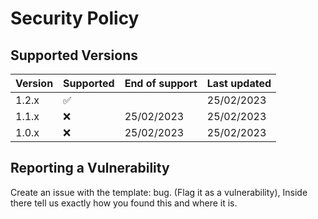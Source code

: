 # Security Policy

## Supported Versions

| Version | Supported          | End of support | Last updated   |
| ------- | ------------------ | -------------- | -------------- |
| 1.2.x   | :white_check_mark: |                | 25/02/2023     |
| 1.1.x   | :x:                | 25/02/2023     | 25/02/2023     |
| 1.0.x   | :x:                | 25/02/2023     | 25/02/2023     |

## Reporting a Vulnerability

Create an issue with the template: bug. (Flag it as a vulnerability), Inside there tell us exactly how you found this and where it is.
